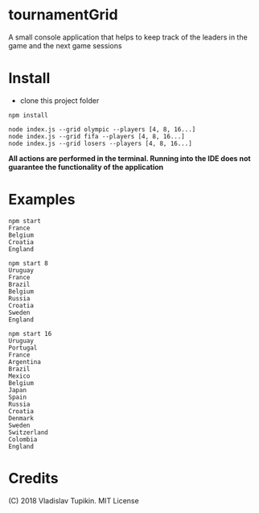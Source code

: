 # tournamentGrid
A small console application that helps to keep track of the leaders in the game and the next game sessions
# Install
* clone this project folder
```text
npm install
```
```text
node index.js --grid olympic --players [4, 8, 16...]
node index.js --grid fifa --players [4, 8, 16...]
node index.js --grid losers --players [4, 8, 16...]
```
**All actions are performed in the terminal. Running into the IDE does not guarantee the functionality of the application**
# Examples
```text
npm start
France
Belgium
Croatia
England
```
```text
npm start 8
Uruguay
France
Brazil
Belgium
Russia
Croatia
Sweden
England
```
```text
npm start 16
Uruguay
Portugal
France
Argentina
Brazil
Mexico
Belgium
Japan
Spain
Russia
Croatia
Denmark
Sweden
Switzerland
Colombia
England
```

# Credits
(C) 2018 Vladislav Tupikin. MIT License
